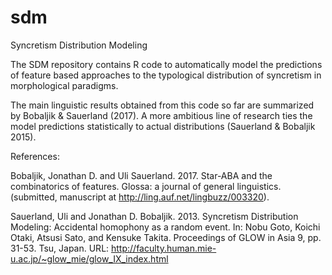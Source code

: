 # sdm
Syncretism Distribution Modeling

The SDM repository contains R code to automatically model the predictions of feature based approaches to the typological distribution of syncretism in morphological paradigms.

The main linguistic results obtained from this code so far are summarized by Bobaljik & Sauerland (2017).  A more ambitious line of research ties the model predictions statistically to actual distributions (Sauerland & Bobaljik 2015).

References:

Bobaljik, Jonathan D. and Uli Sauerland. 2017. Star-ABA and the combinatorics of features. Glossa: a journal of general linguistics. (submitted, manuscript at http://ling.auf.net/lingbuzz/003320).

Sauerland, Uli and Jonathan D. Bobaljik. 2013.  Syncretism Distribution Modeling: Accidental homophony as a random event. In: Nobu Goto, Koichi Otaki, Atsusi Sato, and Kensuke Takita. Proceedings of GLOW in Asia 9, pp. 31-53. Tsu, Japan. URL: http://faculty.human.mie-u.ac.jp/~glow_mie/glow_IX_index.html
